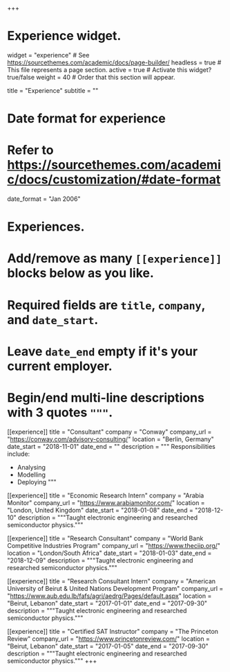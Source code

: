 +++
# Experience widget.
widget = "experience"  # See https://sourcethemes.com/academic/docs/page-builder/
headless = true  # This file represents a page section.
active = true  # Activate this widget? true/false
weight = 40  # Order that this section will appear.

title = "Experience"
subtitle = ""

# Date format for experience
#   Refer to https://sourcethemes.com/academic/docs/customization/#date-format
date_format = "Jan 2006"

# Experiences.
#   Add/remove as many `[[experience]]` blocks below as you like.
#   Required fields are `title`, `company`, and `date_start`.
#   Leave `date_end` empty if it's your current employer.
#   Begin/end multi-line descriptions with 3 quotes `"""`.
[[experience]]
  title = "Consultant"
  company = "Conway"
  company_url = "https://conway.com/advisory-consulting/"
  location = "Berlin, Germany"
  date_start = "2018-11-01"
  date_end = ""
  description = """
  Responsibilities include:
  
  * Analysing
  * Modelling
  * Deploying
  """

[[experience]]
  title = "Economic Research Intern"
  company = "Arabia Monitor"
  company_url = "https://www.arabiamonitor.com/"
  location = "London, United Kingdom"
  date_start = "2018-01-08"
  date_end = "2018-12-10"
  description = """Taught electronic engineering and researched semiconductor physics."""

[[experience]]
  title = "Research Consultant"
  company = "World Bank Competitive Industries Program"
  company_url = "https://www.theciip.org/"
  location = "London/South Africa"
  date_start = "2018-01-03"
  date_end = "2018-12-09"
  description = """Taught electronic engineering and researched semiconductor physics."""

[[experience]]
  title = "Research Consultant Intern"
  company = "American University of Beirut & United Nations Development Program"
  company_url = "https://www.aub.edu.lb/fafs/agri/aedrg/Pages/default.aspx"
  location = "Beirut, Lebanon"
  date_start = "2017-01-01"
  date_end = "2017-09-30"
  description = """Taught electronic engineering and researched semiconductor physics."""

[[experience]]
  title = "Certified SAT Instructor"
  company = "The Princeton Review" 
  company_url = "https://www.princetonreview.com/"
  location = "Beirut, Lebanon"
  date_start = "2017-01-05"
  date_end = "2017-09-30"
  description = """Taught electronic engineering and researched semiconductor physics."""
+++
